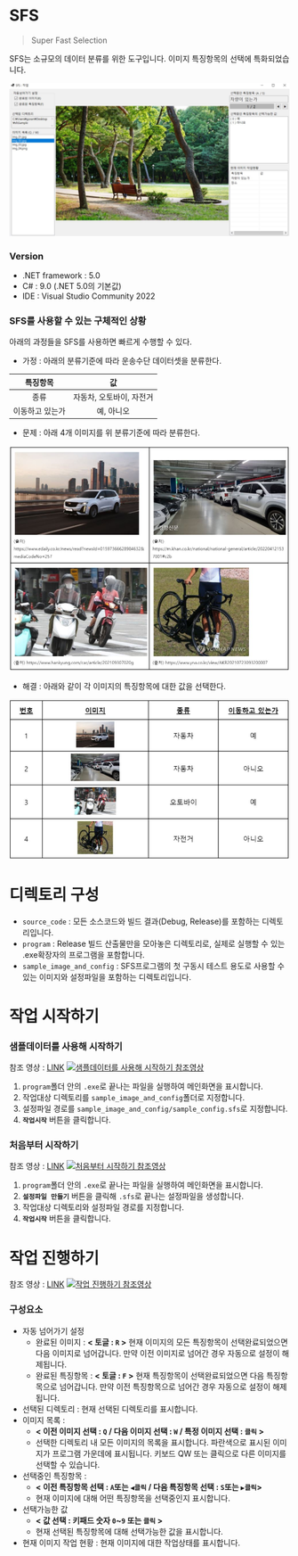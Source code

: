 # SFS

> Super Fast Selection

SFS는 소규모의 데이터 분류를 위한 도구입니다.
이미지 특징항목의 선택에 특화되었습니다.

![](./readmeImg.JPG)

### Version

- .NET framework : 5.0
- C# : 9.0 (.NET 5.0의 기본값)
- IDE : Visual Studio Community 2022

### SFS를 사용할 수 있는 구체적인 상황

아래의 과정들을 SFS를 사용하면 빠르게 수행할 수 있다.

- 가정 : 아래의 분류기준에 따라 운송수단 데이터셋을 분류한다.

|    특징항목     |            값            |
| :-------------: | :----------------------: |
|      종류       | 자동차, 오토바이, 자전거 |
| 이동하고 있는가 |        예, 아니오        |

- 문제 : 아래 4개 이미지를 위 분류기준에 따라 분류한다.

![](./readmeImg_2.JPG)

- 해결 : 아래와 같이 각 이미지의 특징항목에 대한 값을 선택한다.

![](./readmeImg_3.JPG)

# 디렉토리 구성

- `source_code` : 모든 소스코드와 빌드 결과(Debug, Release)를 포함하는 디렉토리입니다.
- `program` : Release 빌드 산출물만을 모아놓은 디렉토리로, 실제로 실행할 수 있는 .exe확장자의 프로그램을 포함합니다.
- `sample_image_and_config` : SFS프로그램의 첫 구동시 테스트 용도로 사용할 수 있는 이미지와 설정파일을 포함하는 디렉토리입니다.

# 작업 시작하기

### 샘플데이터를 사용해 시작하기

참조 영상 : [LINK](https://youtu.be/QN5HU69spx8)
[![샘플데이터를 사용해 시작하기 참조영상](https://img.youtube.com/vi/QN5HU69spx8/0.jpg)](https://www.youtube.com/watch?v=QN5HU69spx8)

1. `program`폴더 안의 `.exe`로 끝나는 파일을 실행하여 메인화면을 표시합니다.
2. 작업대상 디렉토리를 `sample_image_and_config`폴더로 지정합니다.
3. 설정파일 경로를 `sample_image_and_config/sample_config.sfs`로 지정합니다.
4. **`작업시작`** 버튼을 클릭합니다.

### 처음부터 시작하기

참조 영상 : [LINK](https://www.youtube.com/watch?v=S_sO1oor4F8)
[![처음부터 시작하기 참조영상](https://img.youtube.com/vi/S_sO1oor4F8/0.jpg)](https://www.youtube.com/watch?v=S_sO1oor4F8)

1. `program`폴더 안의 `.exe`로 끝나는 파일을 실행하여 메인화면을 표시합니다.
2. **`설정파일 만들기`** 버튼을 클릭해 `.sfs`로 끝나는 설정파일을 생성합니다.
3. 작업대상 디렉토리와 설정파일 경로를 지정합니다.
4. **`작업시작`** 버튼을 클릭합니다.

# 작업 진행하기

참조 영상 : [LINK](https://youtu.be/tMm4sxRI5zQ)
[![작업 진행하기 참조영상](https://img.youtube.com/vi/tMm4sxRI5zQ/0.jpg)](https://www.youtube.com/watch?v=tMm4sxRI5zQ)

### 구성요소

- 자동 넘어가기 설정
  - 완료된 이미지 : **< 토글 : `R` >** 현재 이미지의 모든 특징항목이 선택완료되었으면 다음 이미지로 넘어갑니다. 만약 이전 이미지로 넘어간 경우 자동으로 설정이 해제됩니다.
  - 완료된 특징항목 : **< 토글 : `F` >** 현재 특징항목이 선택완료되었으면 다음 특징항목으로 넘어갑니다. 만약 이전 특징항목으로 넘어간 경우 자동으로 설정이 해제됩니다.
- 선택된 디렉토리 : 현재 선택된 디렉토리를 표시합니다.
- 이미지 목록 :
  - **< 이전 이미지 선택 : `Q` / 다음 이미지 선택 : `W` / 특정 이미지 선택 : `클릭` >**
  - 선택한 디렉토리 내 모든 이미지의 목록을 표시합니다. 파란색으로 표시된 이미지가 프로그램 가운데에 표시됩니다. 키보드 QW 또는 클릭으로 다른 이미지를 선택할 수 있습니다.
- 선택중인 특징항목 :
  - **< 이전 특징항목 선택 : `A`또는 `◀클릭` / 다음 특징항목 선택 : `S`또는 `▶클릭`>**
  - 현재 이미지에 대해 어떤 특징항목을 선택중인지 표시합니다.
- 선택가능한 값
  - **< 값 선택 : 키패드 숫자 `0`~`9` 또는 `클릭` >**
  - 현재 선택된 특징항목에 대해 선택가능한 값을 표시합니다.
- 현재 이미지 작업 현황 : 현재 이미지에 대한 작업상태를 표시합니다.

